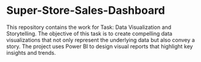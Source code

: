 # Super-Store-Sales-Dashboard
This repository contains the work for Task: Data Visualization and Storytelling. The objective of this task is to create compelling data visualizations that not only represent the underlying data but also convey a story. The project uses Power BI to design visual reports that highlight key insights and trends.
